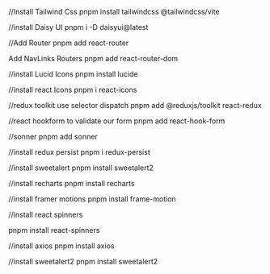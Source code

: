  //Install Tailwind Css
pnpm install tailwindcss @tailwindcss/vite

//install Daisy UI
pnpm i -D daisyui@latest

//Add Router
pnpm add react-router

Add NavLinks Routers
pnpm add react-router-dom

//install Lucid Icons
pnpm install lucide

//install react Icons
pnpm i react-icons

//redux toolkit use selector dispatch
pnpm add @reduxjs/toolkit react-redux

//react hookform to validate our form
pnpm add react-hook-form

//sonner 
pnpm add sonner

//install redux persist
pnpm i redux-persist

//install sweetalert
pnpm install sweetalert2

//install recharts
pnpm install recharts

//install framer motions
pnpm install frame-motion

//install react spinners

pnpm install react-spinners

//install axios 
pnpm install axios

//install sweetalert2
pnpm install sweetalert2
